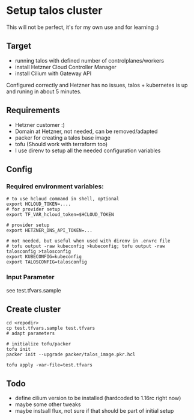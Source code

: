  # Setup talos cluster

This will not be perfect, it's for my own use and for learning :)

 ## Target
 * running talos with defined number of controlplanes/workers
 * install Hetzner Cloud Controller Manager
 * install Cilium with Gateway API

Configured correctly and Hetzner has no issues, talos + kubernetes is up and runing in about 5 minutes.

 ## Requirements
 * Hetzner customer :)
 * Domain at Hetzner, not needed, can be removed/adapted
 * packer for creating a talos base image
 * tofu (Should work with terraform too)
 * I use direnv to setup all the needed configuration variables

## Config

### Required environment variables:

```
# to use hcloud command in shell, optional
export HCLOUD_TOKEN=....
# for provider setup
export TF_VAR_hcloud_token=$HCLOUD_TOKEN

# provider setup
export HETZNER_DNS_API_TOKEN=...

# not needed, but useful when used with direnv in .envrc file
# tofu output -raw kubeconfig >kubeconfig; tofu output -raw talosconfig >talosconfig
export KUBECONFIG=kubeconfig
export TALOSCONFIG=talosconfig

```

### Input Parameter

see test.tfvars.sample

## Create cluster

```
cd <repodir>
cp test.tfvars.sample test.tfvars
# adapt parameters

# initialize tofu/packer
tofu init
packer init --upgrade packer/talos_image.pkr.hcl

tofu apply -var-file=test.tfvars
```

## Todo
* define cilium version to be installed (hardcoded to 1.16rc right now)
* maybe some other tweaks
* maybe instsall flux, not sure if that should be part of initial setup

